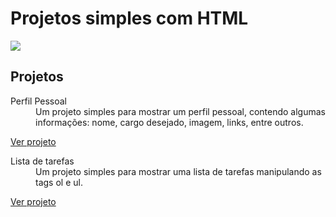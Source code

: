 # Projetos simples com HTML

<img src="https://i.pinimg.com/564x/e7/10/fc/e710fc91ea868423afacdfe468d29b34.jpg">

## Projetos

<dl>
  <dt>Perfil Pessoal</dt>
  <dd>Um projeto simples para mostrar um perfil pessoal, contendo algumas informações: nome, cargo desejado, imagem, links, entre outros.</dd>

  <a href="https://devericoliveira.github.io/projetos-simples-html/perfil_pessoal/index.html" target="_blank">Ver projeto</a>
<dl>

<dl>
  <dt>Lista de tarefas</dt>
  <dd>Um projeto simples para mostrar uma lista de tarefas manipulando as tags ol e ul.</dd>

  <a href="https://devericoliveira.github.io/projetos-simples-html/lista_de_tarefas/index.html" target="_blank">Ver projeto</a>
<dl>